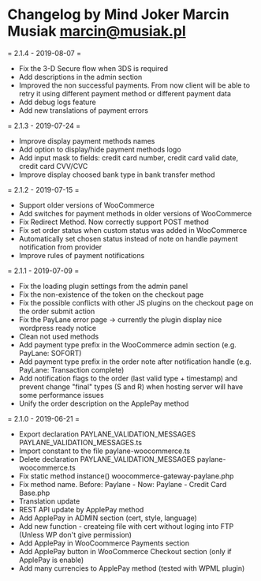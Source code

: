 Changelog by Mind Joker Marcin Musiak <marcin@musiak.pl>
=========================================================

= 2.1.4 - 2019-08-07 = 
* Fix the 3-D Secure flow when 3DS is required 
* Add descriptions in the admin section 
* Improved the non successful payments. From now client will be able to retry it using different payment method or different payment data 
* Add debug logs feature 
* Add new translations of payment errors

= 2.1.3 - 2019-07-24 = 
* Improve display payment methods names 
* Add option to display/hide payment methods logo 
* Add input mask to fields: credit card number, credit card valid date, credit card CVV/CVC 
* Improve display choosed bank type in bank transfer method

= 2.1.2 - 2019-07-15 =
* Support older versions of WooCommerce
* Add switches for payment methods in older versions of WooCommerce
* Fix Redirect Method. Now correctly support POST method
* Fix set order status when custom status was added in WooCommerce
* Automatically set chosen status instead of note on handle payment notification from provider
* Improve rules of payment notifications


= 2.1.1 - 2019-07-09 =
* Fix the loading plugin settings from the admin panel
* Fix the non-existence of the token on the checkout page
* Fix the possible conflicts with other JS plugins on the checkout page on the order submit action
* Fix the PayLane error page -> currently the plugin display nice wordpress ready notice
* Clean not used methods
* Add payment type prefix in the WooCommerce admin section (e.g. PayLane: SOFORT)
* Add payment type prefix in the order note after notification handle (e.g. PayLane: Transaction complete)
* Add notification flags to the order (last valid type + timestamp) and prevent change "final" types (S and R) when hosting server will have some performance issues
* Unify the order description on the ApplePay method


= 2.1.0 - 2019-06-21 =
* Export declaration PAYLANE_VALIDATION_MESSAGES
    PAYLANE_VALIDATION_MESSAGES.ts
* Import constant to the file
    paylane-woocommerce.ts
* Delete declaration PAYLANE_VALIDATION_MESSAGES
    paylane-woocommerce.ts
* Fix static method instance()
    woocommerce-gateway-paylane.php
* Fix method name.
    Before: Paylane -
    Now: Paylane - Credit Card
    Base.php
* Translation update
* REST API update by ApplePay method
* Add ApplePay in ADMIN section (cert, style, language)
* Add new function - createing file with cert without loging into FTP (Unless WP don't give permission)
* Add ApplePay in WooCoommerce Payments section 
* Add ApplePay button in WooCommerce Checkout section (only if ApplePay is enable)
* Add many currencies to ApplePay method (tested with WPML plugin)
